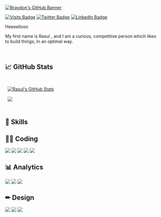 [![Braydon's GitHub Banner](./assets/GitHubHeader.png)](https://braydoncoyer.dev)

[![Visits Badge](https://badges.pufler.dev/visits/rasulbc/rasulbc)](https:briddgy.com)
[![Twitter Badge](https://img.shields.io/badge/Twitter-Profile-informational?style=flat&logo=twitter&logoColor=white&color=1CA2F1)](https://twitter.com/bcrasul)
[![LinkedIn Badge](https://img.shields.io/badge/LinkedIn-Profile-informational?style=flat&logo=linkedin&logoColor=white&color=0D76A8)](https://www.linkedin.com/in/rasulbc/)

Heeeellooo

My first name is Rasul , and I am a curious, competitive person which likes to build things; In an optimal way.




<br>

## &#x1f4c8; GitHub Stats

<br>
<a href="https://github.com/rasulbc">
  <img align="center" style="margin:0.5rem" src="https://github-readme-stats.vercel.app/api?username=rasulbc&show_icons=true&line_height=27&count_private=true&title_color=ffffff&text_color=c9cacc&icon_color=4AB097&bg_color=1A2B34" alt="Rasul's GitHub Stats" />
</a>

<br>

<a href="https://github.com/rasulbc">
  <img align="center" style="margin:0.5rem" src="https://github-readme-stats.vercel.app/api/top-langs/?username=rasulbc&hide=html,css&title_color=ffffff&text_color=c9cacc&icon_color=4AB197&bg_color=1A2B34" />
</a>


<br>
<br>

## 💼 Skills


## 👨‍💻 Coding

![](https://img.shields.io/badge/Flutter-Coding-informational?style=social&logo=flutter)
![](https://img.shields.io/badge/Dart-Coding-informational?style=social&logo=dart)
![](https://img.shields.io/badge/Java-Coding-informational?style=social&logo=dart)
![](https://img.shields.io/badge/Python-Coding-informational?style=social&logo=dart)
![](https://img.shields.io/badge/C++-Coding-informational?style=social&logo=dart)

## 📊 Analytics
![](https://img.shields.io/badge/GA4-Analytics-informational?style=flat&logo=GoogleAnalytics&color=blue)
![](https://img.shields.io/badge/GTM-Analytics-informational?style=flat&logo=GoogleTagManager&color=blue)
![](https://img.shields.io/badge/YandexMetrika-Analytics-informational?style=flat&color=blue)

## ✏ Design
![](https://img.shields.io/badge/Figma-Design-informational?style=flat&logo=Figma&color=white)
![](https://img.shields.io/badge/AdobeXD-Design-informational?style=flat&logo=AdobeXD&color=white)
![](https://img.shields.io/badge/Canva-Design-informational?style=flat&logo=Canva&color=white)


</details>

<br>
